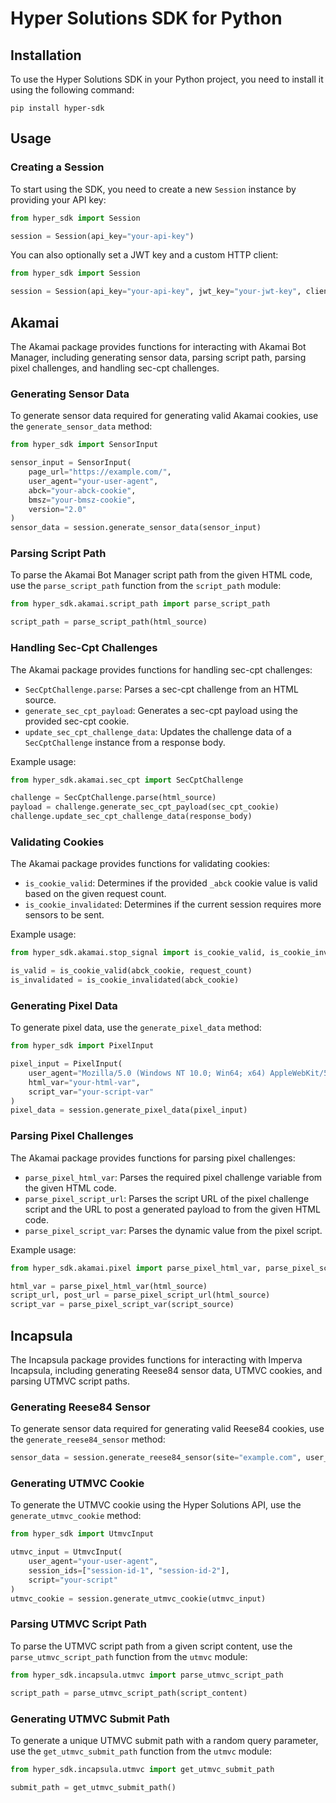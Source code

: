 # Hyper Solutions SDK for Python

## Installation

To use the Hyper Solutions SDK in your Python project, you need to install it using the following command:

```
pip install hyper-sdk
```

## Usage

### Creating a Session

To start using the SDK, you need to create a new `Session` instance by providing your API key:

```python
from hyper_sdk import Session

session = Session(api_key="your-api-key")
```

You can also optionally set a JWT key and a custom HTTP client:

```python
from hyper_sdk import Session

session = Session(api_key="your-api-key", jwt_key="your-jwt-key", client=custom_http_client)
```

## Akamai

The Akamai package provides functions for interacting with Akamai Bot Manager, including generating sensor data, parsing script path, parsing pixel challenges, and handling sec-cpt challenges.

### Generating Sensor Data

To generate sensor data required for generating valid Akamai cookies, use the `generate_sensor_data` method:

```python
from hyper_sdk import SensorInput

sensor_input = SensorInput(
    page_url="https://example.com/",
    user_agent="your-user-agent",
    abck="your-abck-cookie",
    bmsz="your-bmsz-cookie",
    version="2.0"
)
sensor_data = session.generate_sensor_data(sensor_input)
```

### Parsing Script Path

To parse the Akamai Bot Manager script path from the given HTML code, use the `parse_script_path` function from the `script_path` module:

```python
from hyper_sdk.akamai.script_path import parse_script_path

script_path = parse_script_path(html_source)
```

### Handling Sec-Cpt Challenges

The Akamai package provides functions for handling sec-cpt challenges:

- `SecCptChallenge.parse`: Parses a sec-cpt challenge from an HTML source.
- `generate_sec_cpt_payload`: Generates a sec-cpt payload using the provided sec-cpt cookie.
- `update_sec_cpt_challenge_data`: Updates the challenge data of a `SecCptChallenge` instance from a response body.

Example usage:

```python
from hyper_sdk.akamai.sec_cpt import SecCptChallenge

challenge = SecCptChallenge.parse(html_source)
payload = challenge.generate_sec_cpt_payload(sec_cpt_cookie)
challenge.update_sec_cpt_challenge_data(response_body)
```

### Validating Cookies

The Akamai package provides functions for validating cookies:

- `is_cookie_valid`: Determines if the provided `_abck` cookie value is valid based on the given request count.
- `is_cookie_invalidated`: Determines if the current session requires more sensors to be sent.

Example usage:

```python
from hyper_sdk.akamai.stop_signal import is_cookie_valid, is_cookie_invalidated

is_valid = is_cookie_valid(abck_cookie, request_count)
is_invalidated = is_cookie_invalidated(abck_cookie)
```

### Generating Pixel Data

To generate pixel data, use the `generate_pixel_data` method:

```python
from hyper_sdk import PixelInput

pixel_input = PixelInput(
    user_agent="Mozilla/5.0 (Windows NT 10.0; Win64; x64) AppleWebKit/537.36 (KHTML, like Gecko) Chrome/93.0.4577.82 Safari/537.36",
    html_var="your-html-var",
    script_var="your-script-var"
)
pixel_data = session.generate_pixel_data(pixel_input)
```

### Parsing Pixel Challenges

The Akamai package provides functions for parsing pixel challenges:

- `parse_pixel_html_var`: Parses the required pixel challenge variable from the given HTML code.
- `parse_pixel_script_url`: Parses the script URL of the pixel challenge script and the URL to post a generated payload to from the given HTML code.
- `parse_pixel_script_var`: Parses the dynamic value from the pixel script.

Example usage:

```python
from hyper_sdk.akamai.pixel import parse_pixel_html_var, parse_pixel_script_url, parse_pixel_script_var

html_var = parse_pixel_html_var(html_source)
script_url, post_url = parse_pixel_script_url(html_source)
script_var = parse_pixel_script_var(script_source)
```


## Incapsula

The Incapsula package provides functions for interacting with Imperva Incapsula, including generating Reese84 sensor data, UTMVC cookies, and parsing UTMVC script paths.

### Generating Reese84 Sensor

To generate sensor data required for generating valid Reese84 cookies, use the `generate_reese84_sensor` method:

```python
sensor_data = session.generate_reese84_sensor(site="example.com", user_agent="your-user-agent")
```

### Generating UTMVC Cookie

To generate the UTMVC cookie using the Hyper Solutions API, use the `generate_utmvc_cookie` method:

```python
from hyper_sdk import UtmvcInput

utmvc_input = UtmvcInput(
    user_agent="your-user-agent",
    session_ids=["session-id-1", "session-id-2"],
    script="your-script"
)
utmvc_cookie = session.generate_utmvc_cookie(utmvc_input)
```

### Parsing UTMVC Script Path

To parse the UTMVC script path from a given script content, use the `parse_utmvc_script_path` function from the `utmvc` module:

```python
from hyper_sdk.incapsula.utmvc import parse_utmvc_script_path

script_path = parse_utmvc_script_path(script_content)
```

### Generating UTMVC Submit Path

To generate a unique UTMVC submit path with a random query parameter, use the `get_utmvc_submit_path` function from the `utmvc` module:

```python
from hyper_sdk.incapsula.utmvc import get_utmvc_submit_path

submit_path = get_utmvc_submit_path()
```